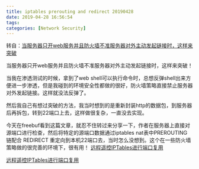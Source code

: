 ```yaml
---
title: iptables prerouting and redirect 20190428
date: 2019-04-28 16:56:54
tags:
categories: [Network Security]
---
```


转自：[当服务器只开web服务并且防火墙不准服务器对外主动发起链接时，这样来突破](https://github.com/tom0li/security_circle/blob/master/15288418585142.md)


当服务器只开web服务并且防火墙不准服务器对外主动发起链接时，这样来突破！

当我在渗透测试的时候，拿到了web shell可以执行命令时，总想反弹shell出来方便进一步渗透，但是我碰到的环境安全性都做的很好，防火墙策略直接禁止服务器对外发起链接。这样就没法反弹了。

然后我自己有想过突破的方法，我当时想到的是重新封装http的数据包，到服务器后再拆包，转到22端口上去，这样做很复杂，一直没去实现。

今天在freebuf看到这篇文章，就忍不住转过来分享一下，作者在服务器上直接对源端口进行检查，然后将特定的源端口数据通过iptables nat表中PREROUTING 链配合 REDIRECT 重定向到本机22端口去，当时怎么没想到。这个在一些防火墙策略做的很完善的环境下，很有用！ [远程遥控IPTables进行端口复用](https://threathunter.org/topic/594545184ea5b2f5516e2033)


[远程遥控IPTables进行端口复用](https://threathunter.org/topic/594545184ea5b2f5516e2033)


